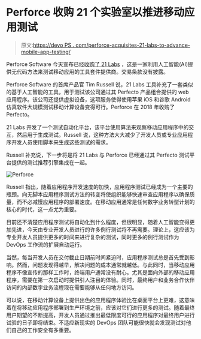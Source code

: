 # Perforce 收购 21 个实验室以推进移动应用测试

> 原文:[https://devo PS . com/perforce-acquisites-21-labs-to-advance-mobile-app-testing/](https://devops.com/perforce-acquires-21-labs-to-advance-mobile-app-testing/)

Perforce Software 今天宣布已经[收购了 21 Labs](https://www.prnewswire.com/news-releases/perforce-acquires-21-labs-an-ai-based-scriptless-mobile-testing-provider-301292005.html) ，这是一家利用人工智能(AI)提供无代码方法来测试移动应用的工具套件提供商。交易条款没有披露。

Perforce Software 的首席产品官 Tim Russell 说，21 Labs 工具补充了一套类似的基于人工智能的工具，用于测试该公司通过其 Perfecto 产品组合提供的 web 应用程序。该公司还提供虚拟设备，这项服务使得使用苹果 iOS 和谷歌 Android 仿真软件大规模测试移动计算设备变得可行。Perforce 在 2018 年收购了 Perfecto。

21 Labs 开发了一个测试自动化平台，该平台使用算法来观察移动应用程序中的交互，然后用于生成测试。Russell 说，这种方法大大减少了开发人员或专业应用程序开发人员使用脚本来生成这些测试的需求。

Russell 补充说，下一步将是将 21 Labs 与 Perforce 已经通过其 Perfecto 测试平台提供的测试推荐引擎集成在一起。

![Perforce](../Images/ed96e2f1d6e1b81636d2c3f5e38c3909.png)

Russell 指出，随着应用程序开发速度的加快，应用程序测试已经成为一个主要的瓶颈。向无脚本应用程序测试方法的转变将使组织能够快速审查应用程序以确保质量，而不必减慢应用程序的部署速度。在移动应用通常是任何数字业务转型计划的核心的时代，这一点尤为重要。

目前还不清楚应用程序测试将自动化到什么程度，但很明显，随着人工智能变得更加先进，今天由专业开发人员进行的许多例行测试将不再需要。理论上，这应该为专业开发人员提供更多的时间来进行复杂的测试，同时更多的例行测试作为 DevOps 工作流的扩展自动运行。

当然，每当开发人员在交付截止日期前时间紧迫时，应用程序测试总是首先受到影响。然而，问题发现得越早，解决问题的成本通常就越低。与此同时，当移动应用程序不像宣传的那样工作时，终端用户通常没有耐心。尤其是面向外部的移动应用程序，需要在第一次启动时提供引人注目的体验。同时，最终用户和业务合作伙伴访问的内部数字业务流程现在需要能够从任何地方访问。

可以说，在移动计算设备上提供出色的应用程序体验比在桌面平台上更难，这意味着在将移动应用程序部署到生产环境之前，应该对它们进行更多的测试。随着最终用户期望的不断提高，开发人员通过推出最低限度可行的应用程序对最终用户进行试验的日子即将结束。不适应新现实的 DevOps 团队可能很快就会发现测试对他们自己的工作安全有多重要。